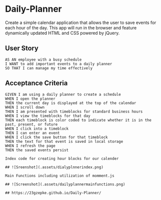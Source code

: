 # Daily-Planner

Create a simple calendar application that allows the user to save events for each hour of the day. This app will run in the browser and feature dynamically updated HTML and CSS powered by jQuery.

## User Story

```
AS AN employee with a busy schedule
I WANT to add important events to a daily planner
SO THAT I can manage my time effectively
```

## Acceptance Criteria

```
GIVEN I am using a daily planner to create a schedule
WHEN I open the planner
THEN the current day is displayed at the top of the calendar
WHEN I scroll down
THEN I am presented with timeblocks for standard business hours
WHEN I view the timeblocks for that day
THEN each timeblock is color coded to indicate whether it is in the past, present, or future
WHEN I click into a timeblock
THEN I can enter an event
WHEN I click the save button for that timeblock
THEN the text for that event is saved in local storage
WHEN I refresh the page
THEN the saved events persist

Index code for creating hour blocks for our calender

## ![Sreenshot](.assets/dialyplnnerindex.png)

Main Functions including utilization of momment.js

## ![Screenshot](.assets/dailyplannermainfunctions.png)

## https://23gzepke.github.io/Daily-Planner/


